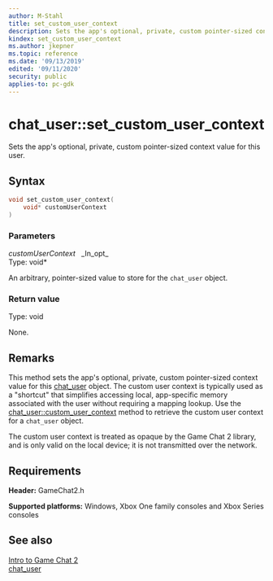 ```yaml
---
author: M-Stahl
title: set_custom_user_context
description: Sets the app's optional, private, custom pointer-sized context value for this user.
kindex: set_custom_user_context
ms.author: jkepner
ms.topic: reference
ms.date: '09/13/2019'
edited: '09/11/2020'
security: public
applies-to: pc-gdk
---
```


# chat_user::set_custom_user_context
  
Sets the app's optional, private, custom pointer-sized context value for this user.  
  
<a id="syntaxSection"></a>
  
## Syntax
  
```cpp
void set_custom_user_context(  
    void* customUserContext  
)  
```  
  
<a id="parametersSection"></a>
  
### Parameters
  
*customUserContext* &nbsp;&nbsp;\_In\_opt\_  
Type: void\*  
  
An arbitrary, pointer-sized value to store for the `chat_user` object.  
  
<a id="retvalSection"></a>
  
### Return value
  
Type: void  
  
None.  
  
<a id="remarksSection"></a>
  
## Remarks
  
This method sets the app's optional, private, custom pointer-sized context value for this [chat_user](../chat_user.md) object. The custom user context is typically used as a "shortcut" that simplifies accessing local, app-specific memory associated with the user without requiring a mapping lookup. Use the [chat_user::custom_user_context](chat_user_custom_user_context.md) method to retrieve the custom user context for a `chat_user` object.  
  
The custom user context is treated as opaque by the Game Chat 2 library, and is only valid on the local device; it is not transmitted over the network.  
  
<a id="requirementsSection"></a>
  
## Requirements
  
**Header:** GameChat2.h  
  
**Supported platforms:** Windows, Xbox One family consoles and Xbox Series consoles  
  
<a id="seealsoSection"></a>
  
## See also
  
[Intro to Game Chat 2](../../../../../../chat/overviews/game-chat2/game-chat-2-intro.md)  
[chat_user](../chat_user.md)  
  